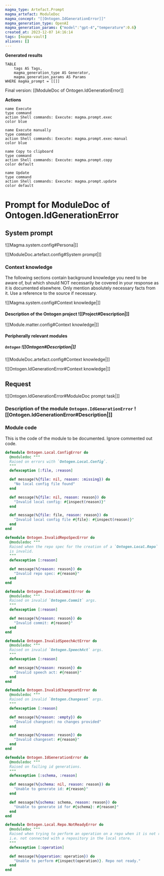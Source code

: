 ```yaml
---
magma_type: Artefact.Prompt
magma_artefact: ModuleDoc
magma_concept: "[[Ontogen.IdGenerationError]]"
magma_generation_type: OpenAI
magma_generation_params: {"model":"gpt-4","temperature":0.6}
created_at: 2023-12-07 14:16:14
tags: [magma-vault]
aliases: []
---
```


**Generated results**

```dataview
TABLE
	tags AS Tags,
	magma_generation_type AS Generator,
	magma_generation_params AS Params
WHERE magma_prompt = [[]]
```

Final version: [[ModuleDoc of Ontogen.IdGenerationError]]

**Actions**

```button
name Execute
type command
action Shell commands: Execute: magma.prompt.exec
color blue
```
```button
name Execute manually
type command
action Shell commands: Execute: magma.prompt.exec-manual
color blue
```
```button
name Copy to clipboard
type command
action Shell commands: Execute: magma.prompt.copy
color default
```
```button
name Update
type command
action Shell commands: Execute: magma.prompt.update
color default
```

# Prompt for ModuleDoc of Ontogen.IdGenerationError

## System prompt

![[Magma.system.config#Persona|]]

![[ModuleDoc.artefact.config#System prompt|]]

### Context knowledge

The following sections contain background knowledge you need to be aware of, but which should NOT necessarily be covered in your response as it is documented elsewhere. Only mention absolutely necessary facts from it. Use a reference to the source if necessary.

![[Magma.system.config#Context knowledge|]]

#### Description of the Ontogen project ![[Project#Description|]]

![[Module.matter.config#Context knowledge|]]

#### Peripherally relevant modules

##### `Ontogen` ![[Ontogen#Description|]]

![[ModuleDoc.artefact.config#Context knowledge|]]

![[Ontogen.IdGenerationError#Context knowledge|]]


## Request

![[Ontogen.IdGenerationError#ModuleDoc prompt task|]]

### Description of the module `Ontogen.IdGenerationError` ![[Ontogen.IdGenerationError#Description|]]

### Module code

This is the code of the module to be documented. Ignore commented out code.

```elixir
defmodule Ontogen.Local.ConfigError do
  @moduledoc """
  Raised on errors with `Ontogen.Local.Config`.
  """
  defexception [:file, :reason]

  def message(%{file: nil, reason: :missing}) do
    "No local config file found"
  end

  def message(%{file: nil, reason: reason}) do
    "Invalid local config: #{inspect(reason)}"
  end

  def message(%{file: file, reason: reason}) do
    "Invalid local config file #{file}: #{inspect(reason)}"
  end
end

defmodule Ontogen.InvalidRepoSpecError do
  @moduledoc """
  Raised when the repo spec for the creation of a `Ontogen.Local.Repo`
  is invalid.
  """
  defexception [:reason]

  def message(%{reason: reason}) do
    "Invalid repo spec: #{reason}"
  end
end

defmodule Ontogen.InvalidCommitError do
  @moduledoc """
  Raised on invalid `Ontogen.Commit` args.
  """
  defexception [:reason]

  def message(%{reason: reason}) do
    "Invalid commit: #{reason}"
  end
end

defmodule Ontogen.InvalidSpeechActError do
  @moduledoc """
  Raised on invalid `Ontogen.SpeechAct` args.
  """
  defexception [:reason]

  def message(%{reason: reason}) do
    "Invalid speech act: #{reason}"
  end
end

defmodule Ontogen.InvalidChangesetError do
  @moduledoc """
  Raised on invalid `Ontogen.Changeset` args.
  """
  defexception [:reason]

  def message(%{reason: :empty}) do
    "Invalid changeset: no changes provided"
  end

  def message(%{reason: reason}) do
    "Invalid changeset: #{reason}"
  end
end

defmodule Ontogen.IdGenerationError do
  @moduledoc """
  Raised on failing id generations.
  """
  defexception [:schema, :reason]

  def message(%{schema: nil, reason: reason}) do
    "Unable to generate id: #{reason}"
  end

  def message(%{schema: schema, reason: reason}) do
    "Unable to generate id for #{schema}: #{reason}"
  end
end

defmodule Ontogen.Local.Repo.NotReadyError do
  @moduledoc """
  Raised when trying to perform an operation on a repo when it is not ready,
  i.e. not connected with a repository in the local store.
  """
  defexception [:operation]

  def message(%{operation: operation}) do
    "Unable to perform #{inspect(operation)}. Repo not ready."
  end
end

```
